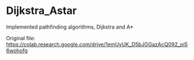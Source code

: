 # Dijkstra_Astar
Implemented pathfinding algorithms, Dijkstra and A*

Original file: https://colab.research.google.com/drive/1emUyUK_D5bJGGazAcQ092_pi56wohofg
